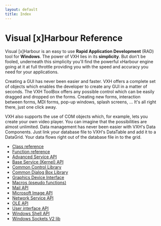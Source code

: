 ```yaml
---
layout: default
title: Index
---
```

Visual [x]Harbour Reference
====================

Visual [x]Harbour is an easy to use **Rapid Application Development** (RAD) tool for **Windows**.  The power of VXH lies in its **simplicity**. But don't be fooled, underneath this simplicity you'll find the powerful xHarbour engine going at it at full throttle providing you with the speed and accuracy you need for your applications.

Creating a GUI has never been easier and faster. VXH offers a complete set of objects which enables the developer to create any GUI in a matter of seconds. The VXH ToolBox offers any possible control which can be easily dragged and dropped on the forms. Creating new forms, interaction between forms, MDI forms, pop-up windows, splash screens, ... It's all right there, just one click away.

VXH also supports the use of COM objects which, for example, lets you create your own video player. You can imagine that the possibilities are almost unlimited. Data management has never been easier with VXH's Data Components. Just link your database file to VXH's DataTable and add it to a DataGrid. Your data flows right out of the database file in to the grid.

* [Class reference](https://xharbourcom.github.io/vxh-docs/class_ref "Class reference")  
* [Function reference](https://xharbourcom.github.io/vxh-docs/function_ref "Function reference")  
* [Advanced Service API](https://xharbourcom.github.io/vxh-docs/advanced_service_api "Advanced Service API")  
* [Base Service (Kernel) API](https://xharbourcom.github.io/vxh-docs/base_service_kernel_api "Base Service (Kernel) API")  
* [Common Control Library](https://xharbourcom.github.io/vxh-docs/common_control_lib "Common Control Library")  
* [Common Dialog Box Library](https://xharbourcom.github.io/vxh-docs/common_dialob_box_lib "Common Dialog Box Library")  
* [Graphics Device Interface](https://xharbourcom.github.io/vxh-docs/grafics_device_interface "Graphic Device Interface")  
* [Macros (pseudo functions)](https://xharbourcom.github.io/vxh-docs/macros "Macros (pseudo functions)")  
* [Mail API](https://xharbourcom.github.io/vxh-docs/mail_api "Mail API")  
* [Microsoft Image API](https://xharbourcom.github.io/vxh-docs/ms_image_api "Microsoft Image API")  
* [Network Service API](https://xharbourcom.github.io/vxh-docs/network_service_api "Network Service API")  
* [OLE API](https://xharbourcom.github.io/vxh-docs/ole_api "OLE API")  
* [User interface API](https://xharbourcom.github.io/vxh-docs/ui_api "User Interface API")  
* [Windows Shell API](https://xharbourcom.github.io/vxh-docs/shell_api "Windows Shell API")  
* [Windows Sockets V2 lib](https://xharbourcom.github.io/vxh-docs/soc_v2_lib "Windows Sockets V2")  
